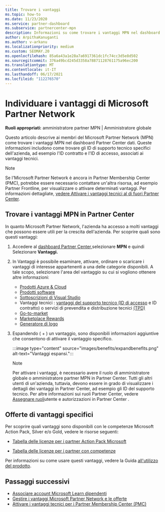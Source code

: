 ```yaml
---
title: Trovare i vantaggi
ms.topic: how-to
ms.date: 11/23/2020
ms.service: partner-dashboard
ms.subservice: partnercenter-mpn
description: Informazioni su come trovare i vantaggi MPN nel dashboard Partner Center rete. Include informazioni su come trovare l'ID di accesso e l'ID contratto per i vantaggi tecnici.
author: ArpithaKanuganti
ms.author: v-arkanu
ms.localizationpriority: medium
ms.custom: SEOMAY.20
ms.openlocfilehash: 85a6a43a1e28a7a6917361dc1fc74cc3d5e8d502
ms.sourcegitcommit: 376a49bcd245d3358a78871128761175a96ec200
ms.translationtype: MT
ms.contentlocale: it-IT
ms.lasthandoff: 06/17/2021
ms.locfileid: "112276570"
---
```

# <a name="locate-your-microsoft-partner-network-benefits"></a>Individuare i vantaggi di Microsoft Partner Network 

**Ruoli appropriati:** amministratore partner MPN | Amministratore globale

Questo articolo descrive ai membri del Microsoft Partner Network (MPN) come trovare i vantaggi MPN nel dashboard Partner Center dati. Queste informazioni includono come trovare gli ID di supporto tecnico specifici dell'azienda, ad esempio l'ID contratto e l'ID di accesso, associati ai vantaggi tecnici.

>[!NOTE]
> Se l'Microsoft Partner Network è ancora in Partner Membership Center (PMC), potrebbe essere necessario contattare un'altra risorsa, ad esempio Partner Frontline, per visualizzare o attivare determinati vantaggi. Per informazioni dettagliate, [vedere Attivare i vantaggi tecnici al di fuori Partner Center](partner-membership-center-tech-benefits-activate.md).

## <a name="find-your-mpn-benefits-in-partner-center"></a>Trovare i vantaggi MPN in Partner Center

In quanto Microsoft Partner Network, l'azienda ha accesso a molti vantaggi che possono essere utili per la crescita dell'azienda. Per scoprire quali sono questi vantaggi:

1. Accedere al [dashboard Partner Center,](https://partner.microsoft.com/dashboard/home)selezionare **MPN** e quindi Selezionare **Vantaggi.**

2. In Vantaggi è possibile esaminare, attivare, ordinare o scaricare i vantaggi di interesse appartenenti a una delle categorie disponibili. A tale scopo, selezionare l'area del vantaggio su cui si vogliono ottenere altre informazioni:

   - [Prodotti Azure & Cloud](mpn-benefits-azure-cloud.md)
   - [Prodotti software](mpn-benefits-software.md)
   - [Sottoscrizioni di Visual Studio](mpn-benefits-visual-studio.md)
   - Vantaggi tecnici : [vantaggi del supporto tecnico (ID di accesso](mpn-benefits-technical-support.md) e ID contratto) o servizi di prevendita e distribuzione tecnici [(TPD)](technical-benefits.md)
   - [Go-to-market](mpn-learn-about-go-to-market-benefits.md)
   - [Marketplace Rewards](marketplace-rewards.md)
   - [Generatore di logo](mpn-logo-builder.md)

3. Espandendo ( + ) un vantaggio, sono disponibili informazioni aggiuntive che consentono di attivare il vantaggio specifico.

   :::image type="content" source="images/benefits/expandbenefits.png" alt-text="Vantaggi espansi.":::

   > [!NOTE]
   > Per attivare i vantaggi, è necessario avere il ruolo di amministratore globale o amministratore partner MPN in Partner Center. Tutti gli altri utenti di un'azienda, tuttavia, devono essere in grado di visualizzare i dettagli dei vantaggi in Partner Center, ad esempio gli ID del supporto tecnico. Per altre informazioni sui ruoli Partner Center, vedere [Assegnare ruoli](permissions-overview.md)utente e autorizzazioni in Partner Center .

## <a name="specific-benefit-offers"></a>Offerte di vantaggi specifici

Per scoprire quali vantaggi sono disponibili con le competenze Microsoft Action Pack, Silver e/o Gold, vedere le risorse seguenti:

- [Tabella delle licenze per i partner Action Pack Microsoft](https://assetsprod.microsoft.com/en-us/microsoft-action-pack-license-table.pdf)

- [Tabella delle licenze per i partner con competenze](https://assetsprod.microsoft.com/mpn-maps-software-iur-competency-license-table.docx)

Per informazioni su come usare questi vantaggi, vedere la Guida [all'utilizzo del prodotto](https://assets.microsoft.com/MPN-MAPS-Product-Usage-Guide.pdf).

## <a name="next-steps"></a>Passaggi successivi

- [Associare account Microsoft Learn dipendenti](ms-learn-associate.md)
- [Gestire i vantaggi Microsoft Partner Network e le offerte](manage-your-partner-network-benefits.md)
- [Attivare i vantaggi tecnici per i Partner Membership Center (PMC)](partner-membership-center-tech-benefits-activate.md)
